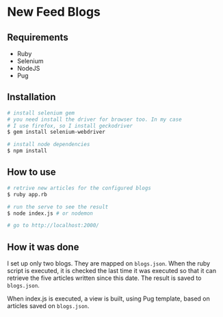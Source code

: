 # New Feed Blogs

## Requirements

- Ruby
- Selenium
- NodeJS
- Pug

## Installation

```bash
# install selenium gem
# you need install the driver for browser too. In my case
# I use firefox, so I install geckodriver
$ gem install selenium-webdriver

# install node dependencies
$ npm install
```

## How to use

```bash
# retrive new articles for the configured blogs
$ ruby app.rb

# run the serve to see the result
$ node index.js # or nodemon

# go to http://localhost:2000/
```

## How it was done

I set up only two blogs. They are mapped on `blogs.json`. When the ruby script is executed, it is checked the last time it was executed so that it can retrieve the five articles written since this date. The result is saved to `blogs.json`.

When index.js is executed, a view is built, using Pug template, based on articles saved on `blogs.json`.
